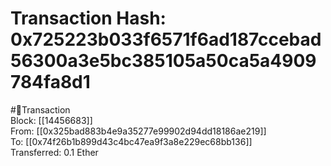
Transaction Hash: 0x725223b033f6571f6ad187ccebad56300a3e5bc385105a50ca5a4909784fa8d1
====================================================================================
  
#💸Transaction  
Block: [[14456683]]  
From: [[0x325bad883b4e9a35277e99902d94dd18186ae219]]  
To: [[0x74f26b1b899d43c4bc47ea9f3a8e229ec68bb136]]  
Transferred: 0.1 Ether